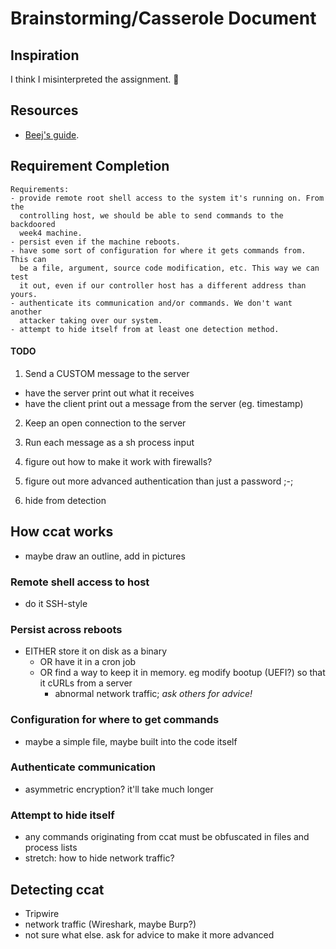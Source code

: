 # Brainstorming/Casserole Document
## Inspiration
I think I misinterpreted the assignment. 🤡

## Resources
- [Beej's guide](https://beej.us/guide/bgnet/html//index.html#client-server-background).

## Requirement Completion
    Requirements:
    - provide remote root shell access to the system it's running on. From the
      controlling host, we should be able to send commands to the backdoored
      week4 machine.
    - persist even if the machine reboots. 
    - have some sort of configuration for where it gets commands from. This can
      be a file, argument, source code modification, etc. This way we can test
      it out, even if our controller host has a different address than yours.
    - authenticate its communication and/or commands. We don't want another
      attacker taking over our system.
    - attempt to hide itself from at least one detection method.

#### TODO
1. Send a CUSTOM message to the server
  - have the server print out what it receives
  - have the client print out a message from the server (eg. timestamp)
2. Keep an open connection to the server
3. Run each message as a sh process input

4. figure out how to make it work with firewalls?
5. figure out more advanced authentication than just a password ;-;
6. hide from detection

## How ccat works
- maybe draw an outline, add in pictures

### Remote shell access to host
- do it SSH-style

### Persist across reboots
- EITHER store it on disk as a binary
  - OR have it in a cron job
  - OR find a way to keep it in memory. eg modify bootup (UEFI?) so that it cURLs from a server
    - abnormal network traffic; *ask others for advice!*

### Configuration for where to get commands
- maybe a simple file, maybe built into the code itself

### Authenticate communication
- asymmetric encryption? it'll take much longer

### Attempt to hide itself
- any commands originating from ccat must be obfuscated in files and process lists
- stretch: how to hide network traffic?

## Detecting ccat
- Tripwire
- network traffic (Wireshark, maybe Burp?)
- not sure what else. ask for advice to make it more advanced

